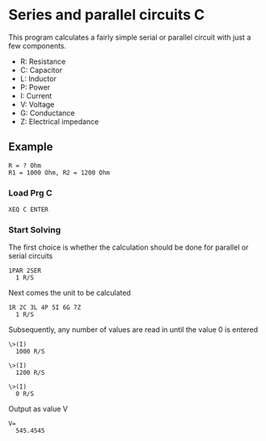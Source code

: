# Series and parallel circuits C
This program calculates a fairly simple serial or parallel circuit with just a few components.

- R: Resistance
- C: Capacitor
- L: Inductor
- P: Power
- I: Current
- V: Voltage
- G: Conductance
- Z: Electrical impedance

## Example
```
R = ? Ohm
R1 = 1000 Ohm, R2 = 1200 Ohm
```

### Load Prg C
```
XEQ C ENTER
```

### Start Solving
The first choice is whether the calculation should be done for parallel or serial circuits

```
1PAR 2SER
  1 R/S
```

Next comes the unit to be calculated
```
1R 2C 3L 4P 5I 6G 7Z
  1 R/S
```

Subsequently, any number of values are read in until the value 0 is entered
```
\>(I)
  1000 R/S
```
```
\>(I)
  1200 R/S
```
```
\>(I)
  0 R/S
```

Output as value V
```
V=
  545.4545
```
